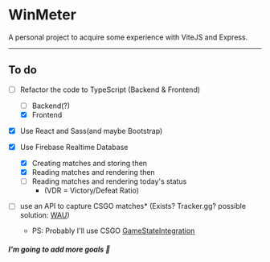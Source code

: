 # **WinMeter**

A personal project to acquire some experience with ViteJS and Express.

-----

## **To do**

- [ ] Refactor the code to TypeScript (Backend & Frontend)
  - [ ] Backend(?) 
  - [X] Frontend

- [X] Use React and Sass(and maybe Bootstrap)

- [X] Use Firebase Realtime Database
  - [X] Creating matches and storing then
  - [X] Reading matches and rendering then
  - [ ] Reading matches and rendering today's status
    - (VDR = Victory/Defeat Ratio)

- [ ] use an API to capture CSGO matches* (Exists? Tracker.gg? possible solution: [WAU](https://steamcommunity.com/app/730/discussions/0/224446432330039286/)) 
    - PS: Probably I'll use CSGO [GameStateIntegration](https://developer.valvesoftware.com/wiki/Counter-Strike:_Global_Offensive_Game_State_Integration)

##### I'm going to add more goals :raised_eyebrow: